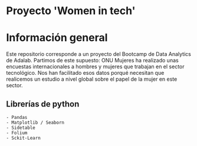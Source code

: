 # Proyecto 'Women in tech' 
# Información general

Este repositorio corresponde a un proyecto del Bootcamp de Data Analytics de Adalab.
Partimos de este supuesto: ONU Mujeres ha realizado unas encuestas internacionales a hombres y mujeres que trabajan en el sector tecnológico. Nos han facilitado esos datos porqué necesitan que realicemos un estudio a nivel global sobre el papel de la mujer en este sector.

## Librerías de python
```
- Pandas
- Matplotlib / Seaborn
- Sidetable
- Folium
- Sckit-Learn
```

